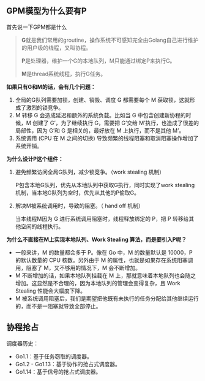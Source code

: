 ## GPM模型为什么要有P

首先说一下GPM都是什么

> **G**就是我们常用的groutine，操作系统不可感知完全由Golang自己进行维护的用户级的线程，又叫协程。
>
> **P**是处理器，维护一个G的本地队列，M只能通过绑定P来执行G。
>
> **M**是thread系统线程，执行G任务。

**如果只有G和M的话，会有几个问题：**

1. 全局的G队列需要加锁，创建、销毁、调度 G 都需要每个 M 获取锁，这就形成了激烈的锁竞争。
2. M 转移 G 会造成延迟和额外的系统负载。比如当 G 中包含创建新协程的时候，M 创建了 G’，为了继续执行 G，需要把 G’交给 M’执行，也造成了很差的局部性，因为 G’和 G 是相关的，最好放在 M 上执行，而不是其他 M’。
3. 系统调用 (CPU 在 M 之间的切换) 导致频繁的线程阻塞和取消阻塞操作增加了系统开销。

**为什么设计P这个组件：**

1. 避免频繁访问全局G队列，减少锁竞争。（work stealing 机制）

   P包含本地G队列，优先从本地队列中获取G执行，同时实现了work stealing机制，当本地G队列为空时，优先从其他的P偷取G。

2. 解决M被系统调用时，导致的阻塞。（ hand off 机制）

    当本线程M因为 G 进行系统调用阻塞时，线程释放绑定的 P，把 P 转移给其他空闲的线程执行。

**为什么不直接在M上实现本地队列、Work Stealing 算法，而是要引入P呢？**

- 一般来讲，M 的数量都会多于 P。像在 Go 中，M 的数量默认是 10000，P 的默认数量的 CPU 核数。另外由于 M 的属性，也就是如果存在系统阻塞调用，阻塞了 M，又不够用的情况下，M 会不断增加。
- M 不断增加的话，如果本地队列挂载在 M 上，那就意味着本地队列也会随之增加。这显然是不合理的，因为本地队列的管理会变得复杂，且 Work Stealing 性能会大幅度下降。
- M 被系统调用阻塞后，我们是期望把他既有未执行的任务分配给其他继续运行的，而不是一阻塞就导致全部停止。

## 协程抢占

调度器历史：

- Go1.1：基于任务窃取的调度器。
- Go1.2 - Go1.13：基于协作的抢占式调度器。
- Go1.14：基于信号的抢占式调度器。



